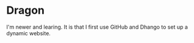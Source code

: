# Dragon
I'm newer and learing. It is that I first use GitHub and Dhango to set up a dynamic website.

